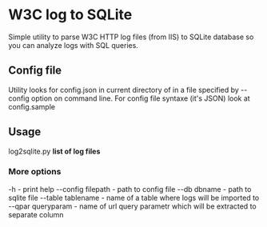 # W3C log to SQLite

Simple utility to parse W3C HTTP log files (from IIS) to SQLite database so you can analyze logs with SQL queries.

## Config file
Utility looks for config.json in current directory of in a file specified by --config option on command line. For config file syntaxe (it's JSON) look at config.sample

## Usage
log2sqlite.py __list of log files__

### More options
-h - print help
--config filepath - path to config file
--db dbname - path to sqlite file
--table tablename - name of a table where logs will be imported to
--qpar queryparam - name of url query parametr which will be extracted to separate column
